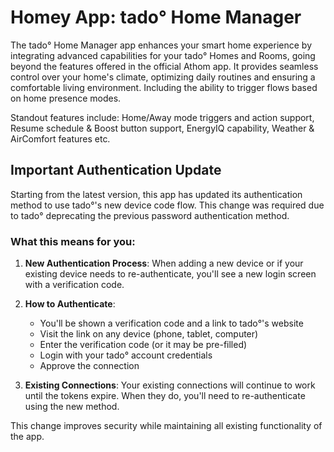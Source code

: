 # Homey App: tado° Home Manager

The tado° Home Manager app enhances your smart home experience by integrating advanced capabilities for your tado°
Homes and Rooms, going beyond the features offered in the official Athom app. It provides seamless control over your
home's climate, optimizing daily routines and ensuring a comfortable living environment. Including the ability to
trigger flows based on home presence modes.

Standout features include: Home/Away mode triggers and action support, Resume schedule & Boost button support,
EnergyIQ capability, Weather & AirComfort features etc.

## Important Authentication Update

Starting from the latest version, this app has updated its authentication method to use tado°'s new device code flow.
This change was required due to tado° deprecating the previous password authentication method.

### What this means for you:

1. **New Authentication Process**: When adding a new device or if your existing device needs to re-authenticate, you'll see a new login screen with a verification code.

2. **How to Authenticate**:

    - You'll be shown a verification code and a link to tado°'s website
    - Visit the link on any device (phone, tablet, computer)
    - Enter the verification code (or it may be pre-filled)
    - Login with your tado° account credentials
    - Approve the connection

3. **Existing Connections**: Your existing connections will continue to work until the tokens expire. When they do, you'll need to re-authenticate using the new method.

This change improves security while maintaining all existing functionality of the app.
